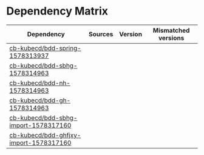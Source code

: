 # Dependency Matrix

Dependency | Sources | Version | Mismatched versions
---------- | ------- | ------- | -------------------
[cb-kubecd/bdd-spring-1578313937](https://github.com/cb-kubecd/bdd-spring-1578313937.git) |  | []() | 
[cb-kubecd/bdd-sbhg-1578314963](https://github.com/cb-kubecd/bdd-sbhg-1578314963.git) |  | []() | 
[cb-kubecd/bdd-nh-1578314963](https://github.com/cb-kubecd/bdd-nh-1578314963.git) |  | []() | 
[cb-kubecd/bdd-gh-1578314963](https://github.com/cb-kubecd/bdd-gh-1578314963.git) |  | []() | 
[cb-kubecd/bdd-sbhg-import-1578317160](https://github.com/cb-kubecd/bdd-sbhg-import-1578317160.git) |  | []() | 
[cb-kubecd/bdd-ghfjxy-import-1578317160](https://github.com/cb-kubecd/bdd-ghfjxy-import-1578317160.git) |  | []() | 
